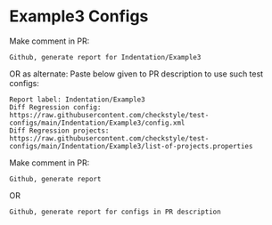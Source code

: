 # Example3 Configs
Make comment in PR:
```
Github, generate report for Indentation/Example3
```
OR as alternate:
Paste below given to PR description to use such test configs:
```
Report label: Indentation/Example3
Diff Regression config: https://raw.githubusercontent.com/checkstyle/test-configs/main/Indentation/Example3/config.xml
Diff Regression projects: https://raw.githubusercontent.com/checkstyle/test-configs/main/Indentation/Example3/list-of-projects.properties
```
Make comment in PR:
```
Github, generate report
```
OR
```
Github, generate report for configs in PR description
```
